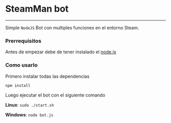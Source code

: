 # SteamMan bot
-----

Simple `NodeJS` Bot con multiples funciones en el entorno Steam.


### Prerrequisitos

Antes de empezar debe de tener instalado el [node.js](https://nodejs.org/es/)

### Como usarlo

Primero instalar todas las dependencias
```
npm install
```
Luego ejecutar el bot con el siguiente comando

**Linux**: `sudo ./start.sh`

**Windows**: `node bot.js`
